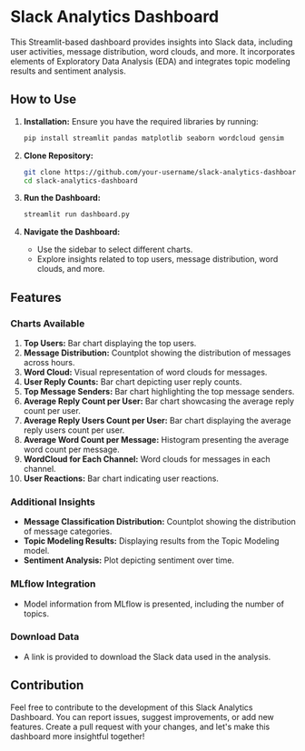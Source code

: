 # Slack Analytics Dashboard

This Streamlit-based dashboard provides insights into Slack data, including user activities, message distribution, word clouds, and more. It incorporates elements of Exploratory Data Analysis (EDA) and integrates topic modeling results and sentiment analysis.

## How to Use

1. **Installation:** Ensure you have the required libraries by running:
    ```bash
    pip install streamlit pandas matplotlib seaborn wordcloud gensim
    ```

2. **Clone Repository:**
    ```bash
    git clone https://github.com/your-username/slack-analytics-dashboard.git
    cd slack-analytics-dashboard
    ```

3. **Run the Dashboard:**
    ```bash
    streamlit run dashboard.py
    ```

4. **Navigate the Dashboard:**
    - Use the sidebar to select different charts.
    - Explore insights related to top users, message distribution, word clouds, and more.

## Features

### Charts Available
1. **Top Users:** Bar chart displaying the top users.
2. **Message Distribution:** Countplot showing the distribution of messages across hours.
3. **Word Cloud:** Visual representation of word clouds for messages.
4. **User Reply Counts:** Bar chart depicting user reply counts.
5. **Top Message Senders:** Bar chart highlighting the top message senders.
6. **Average Reply Count per User:** Bar chart showcasing the average reply count per user.
7. **Average Reply Users Count per User:** Bar chart displaying the average reply users count per user.
8. **Average Word Count per Message:** Histogram presenting the average word count per message.
9. **WordCloud for Each Channel:** Word clouds for messages in each channel.
10. **User Reactions:** Bar chart indicating user reactions.

### Additional Insights
- **Message Classification Distribution:** Countplot showing the distribution of message categories.
- **Topic Modeling Results:** Displaying results from the Topic Modeling model.
- **Sentiment Analysis:** Plot depicting sentiment over time.

### MLflow Integration
- Model information from MLflow is presented, including the number of topics.

### Download Data
- A link is provided to download the Slack data used in the analysis.

## Contribution

Feel free to contribute to the development of this Slack Analytics Dashboard. You can report issues, suggest improvements, or add new features. Create a pull request with your changes, and let's make this dashboard more insightful together!

